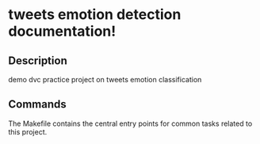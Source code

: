 # tweets emotion detection documentation!

## Description

demo dvc practice project on tweets emotion classification

## Commands

The Makefile contains the central entry points for common tasks related to this project.

